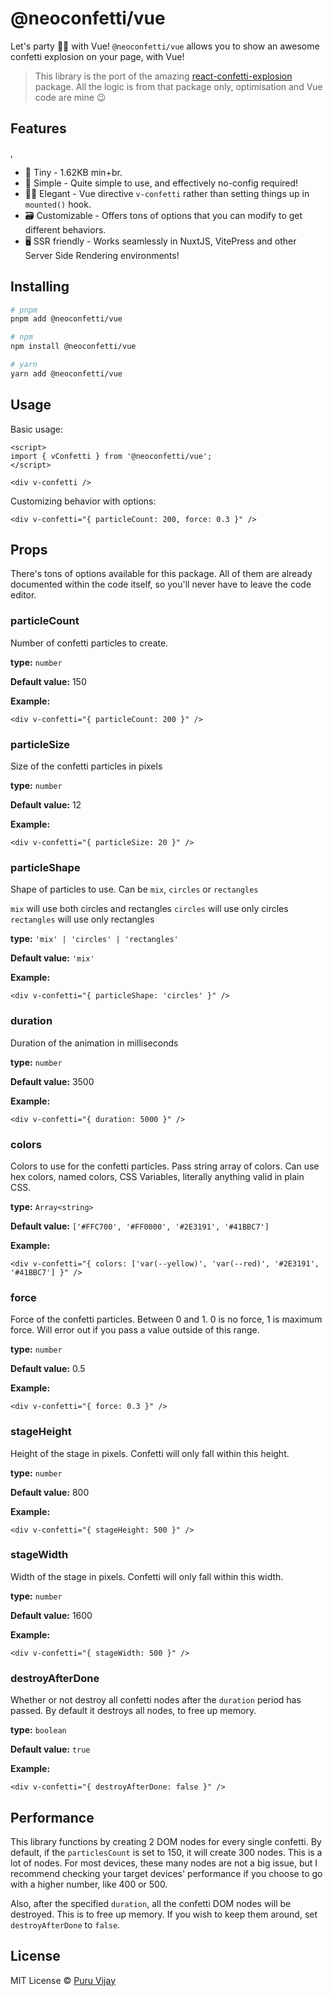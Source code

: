 # @neoconfetti/vue

Let's party 🎊🎊 with Vue! `@neoconfetti/vue` allows you to show an awesome confetti explosion on your page, with Vue!

> This library is the port of the amazing [react-confetti-explosion](https://www.npmjs.com/package//react-confetti-explosion) package. All the logic is from that package only, optimisation and Vue code are mine 😉

## Features

,

- 🤏 Tiny - 1.62KB min+br.
- 🐇 Simple - Quite simple to use, and effectively no-config required!
- 🧙‍♀️ Elegant - Vue directive `v-confetti` rather than setting things up in `mounted()` hook.
- 🗃️ Customizable - Offers tons of options that you can modify to get different behaviors.
- 🖥️ SSR friendly - Works seamlessly in NuxtJS, VitePress and other Server Side Rendering environments!

<!-- TODO: [Try it in Svelte REPL](https://svelte.dev/repl/4e41a080739a4427a1f2c98b7f5d4b24) -->

## Installing

```bash
# pnpm
pnpm add @neoconfetti/vue

# npm
npm install @neoconfetti/vue

# yarn
yarn add @neoconfetti/vue
```

## Usage

Basic usage:

```vue
<script>
import { vConfetti } from '@neoconfetti/vue';
</script>

<div v-confetti />
```

Customizing behavior with options:

```vue
<div v-confetti="{ particleCount: 200, force: 0.3 }" />
```

## Props

There's tons of options available for this package. All of them are already documented within the code itself, so you'll never have to leave the code editor.

### particleCount

Number of confetti particles to create.

**type:** `number`

**Default value:** 150

**Example:**

```vue
<div v-confetti="{ particleCount: 200 }" />
```

### particleSize

Size of the confetti particles in pixels

**type:** `number`

**Default value:** 12

**Example:**

```vue
<div v-confetti="{ particleSize: 20 }" />
```

### particleShape

Shape of particles to use. Can be `mix`, `circles` or `rectangles`

`mix` will use both circles and rectangles
`circles` will use only circles
`rectangles` will use only rectangles

**type:** `'mix' | 'circles' | 'rectangles'`

**Default value:** `'mix'`

**Example:**

```vue
<div v-confetti="{ particleShape: 'circles' }" />
```

### duration

Duration of the animation in milliseconds

**type:** `number`

**Default value:** 3500

**Example:**

```vue
<div v-confetti="{ duration: 5000 }" />
```

### colors

Colors to use for the confetti particles. Pass string array of colors. Can use hex colors, named colors, CSS Variables, literally anything valid in plain CSS.

**type:** `Array<string>`

**Default value:** `['#FFC700', '#FF0000', '#2E3191', '#41BBC7']`

**Example:**

```vue
<div v-confetti="{ colors: ['var(--yellow)', 'var(--red)', '#2E3191', '#41BBC7'] }" />
```

### force

Force of the confetti particles. Between 0 and 1. 0 is no force, 1 is maximum force. Will error out if you pass a value outside of this range.

**type:** `number`

**Default value:** 0.5

**Example:**

```vue
<div v-confetti="{ force: 0.3 }" />
```

### stageHeight

Height of the stage in pixels. Confetti will only fall within this height.

**type:** `number`

**Default value:** 800

**Example:**

```vue
<div v-confetti="{ stageHeight: 500 }" />
```

### stageWidth

Width of the stage in pixels. Confetti will only fall within this width.

**type:** `number`

**Default value:** 1600

**Example:**

```vue
<div v-confetti="{ stageWidth: 500 }" />
```

### destroyAfterDone

Whether or not destroy all confetti nodes after the `duration` period has passed. By default it destroys all nodes, to free up memory.

**type:** `boolean`

**Default value:** `true`

**Example:**

```vue
<div v-confetti="{ destroyAfterDone: false }" />
```

<!--
## Examples

[Basic Example](https://svelte.dev/repl/4e41a080739a4427a1f2c98b7f5d4b24?version=3.50.1)

[Confetti where mouse click](https://svelte.dev/repl/dbe0ab06c34f4f25aa6f948fdd1982c7?version=3.50.1) -->

## Performance

This library functions by creating 2 DOM nodes for every single confetti. By default, if the `particlesCount` is set to 150, it will create 300 nodes. This is a lot of nodes. For most devices, these many nodes are not a big issue, but I recommend checking your target devices' performance if you choose to go with a higher number, like 400 or 500.

Also, after the specified `duration`, all the confetti DOM nodes will be destroyed. This is to free up memory. If you wish to keep them around, set `destroyAfterDone` to `false`.

## License

MIT License
© [Puru Vijay](https://twitter.com/puruvjdev)
